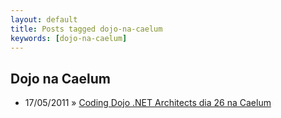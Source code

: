 ```yaml
---
layout: default
title: Posts tagged dojo-na-caelum
keywords: [dojo-na-caelum]
---
```

<h2 class="category">Dojo na Caelum</h2>
<ul class="posts">
<li>
<p>
<span class="date">17/05/2011</span> &raquo; 
<a href="/blog/coding-dojo-net-architects-dia-26-na-caelum">Coding Dojo .NET Architects dia 26 na Caelum</a>
</p>
</li> 
</ul>
